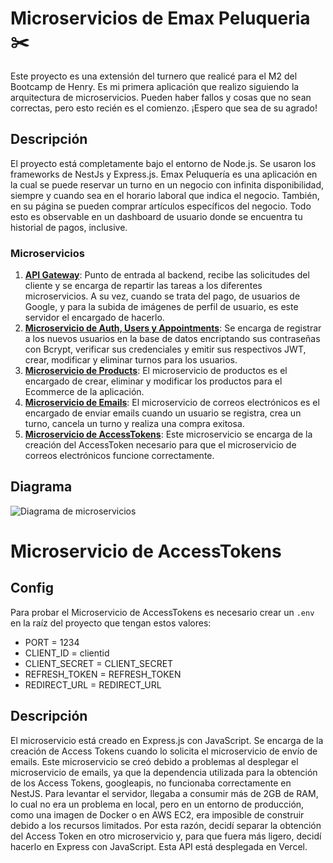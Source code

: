 # Microservicios de Emax Peluqueria ✂️

Este proyecto es una extensión del turnero que realicé para el M2 del Bootcamp de Henry. Es mi primera aplicación que realizo siguiendo la arquitectura de microservicios. Pueden haber fallos y cosas que no sean correctas, pero esto recién es el comienzo. ¡Espero que sea de su agrado!

## Descripción

El proyecto está completamente bajo el entorno de Node.js. Se usaron los frameworks de NestJs y Express.js. Emax Peluquería es una aplicación en la cual se puede reservar un turno en un negocio con infinita disponibilidad, siempre y cuando sea en el horario laboral que indica el negocio. También, en su página se pueden comprar artículos específicos del negocio. Todo esto es observable en un dashboard de usuario donde se encuentra tu historial de pagos, inclusive.

### Microservicios

1. **[API Gateway](https://github.com/emacuello/emax-peluqueria-gateway)**: Punto de entrada al backend, recibe las solicitudes del cliente y se encarga de repartir las tareas a los diferentes microservicios. A su vez, cuando se trata del pago, de usuarios de Google, y para la subida de imágenes de perfil de usuario, es este servidor el encargado de hacerlo.
2. **[Microservicio de Auth, Users y Appointments](https://github.com/emacuello/emaxpeluqueria)**: Se encarga de registrar a los nuevos usuarios en la base de datos encriptando sus contraseñas con Bcrypt, verificar sus credenciales y emitir sus respectivos JWT, crear, modificar y eliminar turnos para los usuarios.
3. **[Microservicio de Products](https://github.com/emacuello/shop-emaxpeluqueria)**: El microservicio de productos es el encargado de crear, eliminar y modificar los productos para el Ecommerce de la aplicación.
4. **[Microservicio de Emails](https://github.com/emacuello/mailms)**: El microservicio de correos electrónicos es el encargado de enviar emails cuando un usuario se registra, crea un turno, cancela un turno y realiza una compra exitosa.
5. **[Microservicio de AccessTokens](https://github.com/emacuello/apioauthtoken)**: Este microservicio se encarga de la creación del AccessToken necesario para que el microservicio de correos electrónicos funcione correctamente.

## Diagrama

![Diagrama de microservicios](https://res.cloudinary.com/dxrjz4ycj/image/upload/f_auto,q_auto/ypf5twyrewahtu3frvbf)

# Microservicio de AccessTokens

## Config

Para probar el Microservicio de AccessTokens es necesario crear un `.env` en la raíz del proyecto que tengan estos valores:

-   PORT = 1234
-   CLIENT_ID = clientid
-   CLIENT_SECRET = CLIENT_SECRET
-   REFRESH_TOKEN = REFRESH_TOKEN
-   REDIRECT_URL = REDIRECT_URL

## Descripción

El microservicio está creado en Express.js con JavaScript. Se encarga de la creación de Access Tokens cuando lo solicita el microservicio de envío de emails. Este microservicio se creó debido a problemas al desplegar el microservicio de emails, ya que la dependencia utilizada para la obtención de los Access Tokens, googleapis, no funcionaba correctamente en NestJS. Para levantar el servidor, llegaba a consumir más de 2GB de RAM, lo cual no era un problema en local, pero en un entorno de producción, como una imagen de Docker o en AWS EC2, era imposible de construir debido a los recursos limitados. Por esta razón, decidí separar la obtención del Access Token en otro microservicio y, para que fuera más ligero, decidí hacerlo en Express con JavaScript. Esta API está desplegada en Vercel.
